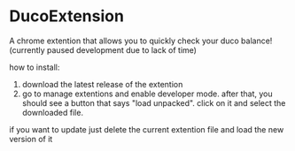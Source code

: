 # DucoExtension 
A chrome extention that allows you to quickly check your duco balance!
(currently paused development due to lack of time)

how to install:
1. download the latest release of the extention
2. go to manage extentions and enable developer mode.
after that, you should see a button that says "load unpacked". click on it and select the downloaded file.

if you want to update just delete the current extention file and load the new version of it

